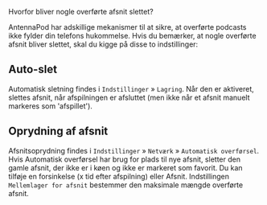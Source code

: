 Hvorfor bliver nogle overførte afsnit slettet?

AntennaPod har adskillige mekanismer til at sikre, at overførte podcasts ikke fylder din telefons hukommelse. Hvis du bemærker, at nogle overførte afsnit bliver slettet, skal du kigge på disse to indstillinger:

## Auto-slet

Automatisk sletning findes i `Indstillinger` » `Lagring`. Når den er aktiveret, slettes afsnit, når afspilningen er afsluttet (men ikke når et afsnit manuelt markeres som 'afspillet').

## Oprydning af afsnit

Afsnitsoprydning findes i `Indstillinger` » `Netværk` » `Automatisk overførsel`. Hvis Automatisk overførsel har brug for plads til nye afsnit, sletter den gamle afsnit, der ikke er i køen og ikke er markeret som favorit. Du kan tilføje en forsinkelse (x tid efter afspilning) eller Afsnit. Indstillingen `Mellemlager for afsnit` bestemmer den maksimale mængde overførte afsnit.
